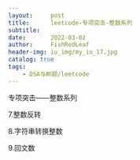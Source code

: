 ```yaml
---
layout:     post
title:      leetcode-专项突击-整数系列
subtitle:   
date:       2022-03-02
author:     FishRedLeaf
header-img: iu_img/my_iu_17.jpg
catalog: true
tags:
    - DSA与刷题/leetcode
---
```


专项突击——整数系列

7.整数反转

8.字符串转换整数

9.回文数